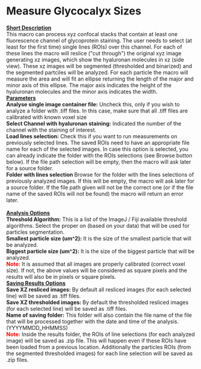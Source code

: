 <h1>Measure Glycocalyx Sizes</h1>
     <b><u>Short Description</u></b><br>
     This macro can process xyz confocal stacks that contain at least one fluorescence channel of glycoprotein staining. 
     The user needs to select (at least for the first time) single lines (ROIs) over this channel. For each of these lines 
     the macro will reslice ("cut through") the original xyz image generating xz images, which show the hyaluronan molecules in xz (side view). 
     These xz images will be segmented (thresholded and binarized) and the segmented partciles will be analyzed. For each particle 
     the macro will measure the area and will fit an ellipse returning the length of the major and minor axis of this ellipse. The major axis 
     indicates the height of the hyaluronan molecules and the minor axis indicates the width.<br>
     <b><u>Parameters</u></b><br>
     <b>Analyse single image container file:</b> Uncheck this, only if you wish to analyze a folder with .tiff files. 
      In this case, make sure that all .tiff files are calibrated with known voxel size<br>
     <b>Select Channel with hyaluronan staining:</b> Indicated the number of the channel with the staining of interest.<br>
     <b>Load lines selection:</b> Check this if you want to run measurements on previously selected lines. The saved ROIs need to have an appropriate file name 
     for each of the selected images. In case this option is selected, you can already indicate the folder with the ROIs selections (see Browse button below).
     If the file path selection will be empty, then the macro will ask later for a source folder.<br>
     <b>Folder with lines selection </b> Browse for the folder with the lines selections of previously analyzed images. If this will be empty, the macro 
      will ask later for a source folder. If the file path given will not be the correct one (or if the file name of the saved ROIs will not be found) the macro 
     will return an error later.<br>
     <br>
     <b><u>Analysis Options</u></b><br>
     <b>Threshold Algorithm:</b> This is a list of the ImageJ / Fiji available threshold algorithms. Select the proper on (based on your data) that will be used 
     for particles segmentation.<br>
     <b>Smallest particle size (um^2):</b> It is the size of the smallest particle that will be analyzed.<br>
     <b>Biggest particle size (um^2):</b> It is the size of the biggest particle that will be analyzed.<br>
     <font color=red><b>Note:</b></font> It is assumed that all images are properly calibrated (correct voxel size). If not, the above values will be considered 
     as square pixels and the results will also be in pixels or square pixels.<br>
     <b><u>Saving Results Options</u></b><br>
     <b>Save XZ resliced images: </b>By default all resliced images (for each selected line) will be saved as .tiff files.<br>
     <b>Save XZ thresholded images: </b> By default the thresholded resliced images (for each selected line) will be saved as .tiff files.<br>
     <b>Name of saving folder:</b> This folder will also contain the file name of the file that will be processed together with the date and time of the analysis. 
      (YYYYMMDD_HHMMSS)<br>
     <font color=red><b>Note:</b></font> Inside the results folder, the ROIs of line selections (for each analyzed image) will be saved as .zip file. This will happen even if these ROIs have been loaded from a previous location. Additionally the particles ROIs (from the segmented thresholded images) for each line selection will be saved as .zip files.<br>
